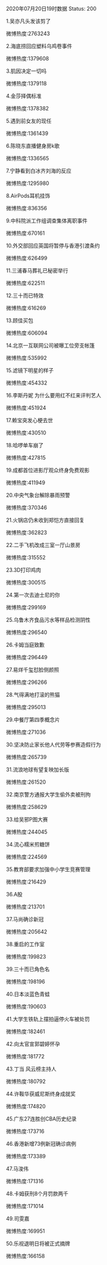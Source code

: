 2020年07月20日19时数据
Status: 200

1.吴亦凡头发该剪了

微博热度:2763243

2.海底捞回应塑料乌鸡卷事件

微博热度:1379608

3.肌因决定一切吗

微博热度:1379118

4.金莎择偶标准

微博热度:1378382

5.遇到前女友的现任

微博热度:1361439

6.陈晓东直播健身房k歌

微博热度:1336565

7.宁静看到白冰齐刘海的反应

微博热度:1295980

8.AirPods耳机挂饰

微博热度:836356

9.中科院派工作组调查集体离职事件

微博热度:670161

10.外交部回应英国将暂停与香港引渡条约

微博热度:626499

11.三浦春马葬礼已秘密举行

微博热度:622511

12.三十而已特效

微博热度:616269

13.顾佳买包

微博热度:606094

14.北京一互联网公司被曝工位旁支帐篷

微博热度:535992

15.滤镜下明星的样子

微博热度:454332

16.李斯丹妮 为什么要用红不红来评判艺人

微博热度:451924

17.赖宝突发心梗去世

微博热度:430510

18.哈啰单车崩了

微博热度:427815

19.成都首位进影厅观众终身免费观影

微博热度:411949

20.中央气象台解除暴雨预警

微博热度:370346

21.火锅店仍未收到郑恺方直接回复

微博热度:362823

22.二手飞机改成三室一厅山景房

微博热度:315552

23.3D打印鸡肉

微博热度:300515

24.第一次去迪士尼的你

微博热度:299169

25.乌鲁木齐食品污水等样品检测阴性

微博热度:296540

26.卡姆当庭致歉

微博热度:296449

27.易烊千玺怼脸侧颜照

微博热度:296266

28.气得满地打滚的熊猫

微博热度:295013

29.中餐厅第四季概念片

微博热度:271036

30.坚决防止家长他人代劳等参赛造假行为

微博热度:265739

31.流浪地球有望复映加长版

微博热度:261520

32.南京警方通报大学生偷外卖被刑拘

微博热度:258629

33.给吴邪P图大赛

微博热度:244045

34.流心糯米煎糖饼

微博热度:224569

35.教育部要求加强中小学生竞赛管理

微博热度:216429

36.A股

微博热度:213701

37.马尚确诊新冠

微博热度:205642

38.重启的工作室

微博热度:199823

39.三十而已角色名

微博热度:198196

40.日本淡蓝色青蛙

微博热度:190603

41.大学生铁轨上摆拍逼停火车被处罚

微博热度:182461

42.向太官宣郭碧婷怀孕

微博热度:181772

43.丁当 风云榜主持人

微博热度:180792

44.许鞍华获威尼斯终身成就奖

微博热度:174820

45.广东27连胜创CBA历史纪录

微博热度:173716

46.香港新增73例新冠确诊病例

微博热度:173389

47.马浚伟

微博热度:171316

48.卡姆获刑8个月罚款两千

微博热度:171014

49.司雯嘉

微博热度:169951

50.乐视退明日将被正式摘牌

微博热度:166158

